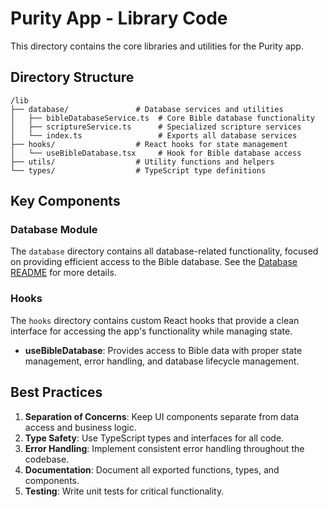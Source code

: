 # Purity App - Library Code

This directory contains the core libraries and utilities for the Purity app.

## Directory Structure

```
/lib
├── database/               # Database services and utilities
│   ├── bibleDatabaseService.ts  # Core Bible database functionality
│   ├── scriptureService.ts      # Specialized scripture services
│   └── index.ts                 # Exports all database services
├── hooks/                  # React hooks for state management
│   └── useBibleDatabase.tsx     # Hook for Bible database access
├── utils/                  # Utility functions and helpers
└── types/                  # TypeScript type definitions
```

## Key Components

### Database Module

The `database` directory contains all database-related functionality, focused on providing efficient access to the Bible database. See the [Database README](./database/README.md) for more details.

### Hooks

The `hooks` directory contains custom React hooks that provide a clean interface for accessing the app's functionality while managing state.

- **useBibleDatabase**: Provides access to Bible data with proper state management, error handling, and database lifecycle management.

## Best Practices

1. **Separation of Concerns**: Keep UI components separate from data access and business logic.
2. **Type Safety**: Use TypeScript types and interfaces for all code.
3. **Error Handling**: Implement consistent error handling throughout the codebase.
4. **Documentation**: Document all exported functions, types, and components.
5. **Testing**: Write unit tests for critical functionality.

